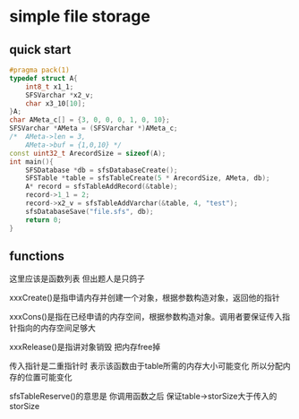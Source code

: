 # simple file storage

## quick start

```C++
#pragma pack(1)
typedef struct A{
    int8_t x1_1;
    SFSVarchar *x2_v;
    char x3_10[10];
}A;
char AMeta_c[] = {3, 0, 0, 0, 1, 0, 10};
SFSVarchar *AMeta = (SFSVarchar *)AMeta_c;
/*  AMeta->len = 3,
    AMeta->buf = {1,0,10} */
const uint32_t ArecordSize = sizeof(A);
int main(){
	SFSDatabase *db = sfsDatabaseCreate();
	SFSTable *table = sfsTableCreate(5 * ArecordSize, AMeta, db);
    A* record = sfsTableAddRecord(&table);
    record->1_1 = 2;
    record->x2_v = sfsTableAddVarchar(&table, 4, "test");
    sfsDatabaseSave("file.sfs", db);
    return 0;
}

```

## functions

这里应该是函数列表 但出题人是只鸽子

xxxCreate()是指申请内存并创建一个对象，根据参数构造对象，返回他的指针

xxxCons()是指在已经申请的内存空间，根据参数构造对象。调用者要保证传入指针指向的内存空间足够大

xxxRelease()是指讲对象销毁 把内存free掉

传入指针是二重指针时 表示该函数由于table所需的内存大小可能变化 所以分配内存的位置可能变化 

sfsTableReserve()的意思是 你调用函数之后 保证table->storSize大于传入的storSize

